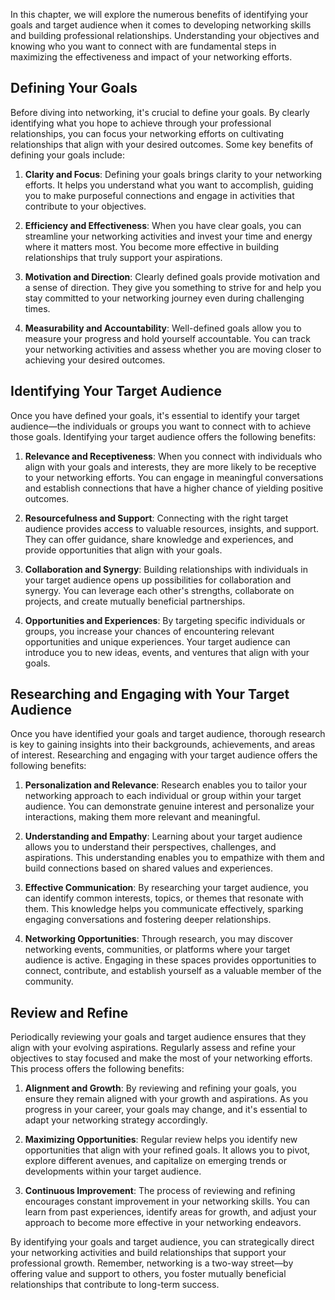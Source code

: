 
In this chapter, we will explore the numerous benefits of identifying your goals and target audience when it comes to developing networking skills and building professional relationships. Understanding your objectives and knowing who you want to connect with are fundamental steps in maximizing the effectiveness and impact of your networking efforts.

## Defining Your Goals

Before diving into networking, it's crucial to define your goals. By clearly identifying what you hope to achieve through your professional relationships, you can focus your networking efforts on cultivating relationships that align with your desired outcomes. Some key benefits of defining your goals include:

1. **Clarity and Focus**: Defining your goals brings clarity to your networking efforts. It helps you understand what you want to accomplish, guiding you to make purposeful connections and engage in activities that contribute to your objectives.
    
2. **Efficiency and Effectiveness**: When you have clear goals, you can streamline your networking activities and invest your time and energy where it matters most. You become more effective in building relationships that truly support your aspirations.
    
3. **Motivation and Direction**: Clearly defined goals provide motivation and a sense of direction. They give you something to strive for and help you stay committed to your networking journey even during challenging times.
    
4. **Measurability and Accountability**: Well-defined goals allow you to measure your progress and hold yourself accountable. You can track your networking activities and assess whether you are moving closer to achieving your desired outcomes.
    

## Identifying Your Target Audience

Once you have defined your goals, it's essential to identify your target audience—the individuals or groups you want to connect with to achieve those goals. Identifying your target audience offers the following benefits:

1. **Relevance and Receptiveness**: When you connect with individuals who align with your goals and interests, they are more likely to be receptive to your networking efforts. You can engage in meaningful conversations and establish connections that have a higher chance of yielding positive outcomes.
    
2. **Resourcefulness and Support**: Connecting with the right target audience provides access to valuable resources, insights, and support. They can offer guidance, share knowledge and experiences, and provide opportunities that align with your goals.
    
3. **Collaboration and Synergy**: Building relationships with individuals in your target audience opens up possibilities for collaboration and synergy. You can leverage each other's strengths, collaborate on projects, and create mutually beneficial partnerships.
    
4. **Opportunities and Experiences**: By targeting specific individuals or groups, you increase your chances of encountering relevant opportunities and unique experiences. Your target audience can introduce you to new ideas, events, and ventures that align with your goals.
    

## Researching and Engaging with Your Target Audience

Once you have identified your goals and target audience, thorough research is key to gaining insights into their backgrounds, achievements, and areas of interest. Researching and engaging with your target audience offers the following benefits:

1. **Personalization and Relevance**: Research enables you to tailor your networking approach to each individual or group within your target audience. You can demonstrate genuine interest and personalize your interactions, making them more relevant and meaningful.
    
2. **Understanding and Empathy**: Learning about your target audience allows you to understand their perspectives, challenges, and aspirations. This understanding enables you to empathize with them and build connections based on shared values and experiences.
    
3. **Effective Communication**: By researching your target audience, you can identify common interests, topics, or themes that resonate with them. This knowledge helps you communicate effectively, sparking engaging conversations and fostering deeper relationships.
    
4. **Networking Opportunities**: Through research, you may discover networking events, communities, or platforms where your target audience is active. Engaging in these spaces provides opportunities to connect, contribute, and establish yourself as a valuable member of the community.
    

## Review and Refine

Periodically reviewing your goals and target audience ensures that they align with your evolving aspirations. Regularly assess and refine your objectives to stay focused and make the most of your networking efforts. This process offers the following benefits:

1. **Alignment and Growth**: By reviewing and refining your goals, you ensure they remain aligned with your growth and aspirations. As you progress in your career, your goals may change, and it's essential to adapt your networking strategy accordingly.
    
2. **Maximizing Opportunities**: Regular review helps you identify new opportunities that align with your refined goals. It allows you to pivot, explore different avenues, and capitalize on emerging trends or developments within your target audience.
    
3. **Continuous Improvement**: The process of reviewing and refining encourages constant improvement in your networking skills. You can learn from past experiences, identify areas for growth, and adjust your approach to become more effective in your networking endeavors.
    

By identifying your goals and target audience, you can strategically direct your networking activities and build relationships that support your professional growth. Remember, networking is a two-way street—by offering value and support to others, you foster mutually beneficial relationships that contribute to long-term success.
